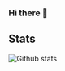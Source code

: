 ### Hi there 👋

## Stats

![Github stats](https://github-readme-stats.vercel.app/api?username=teemoo7)
